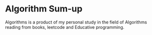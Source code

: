 # Algorithm Sum-up
Algorithms is a product of my personal study in the field of Algorithms reading from books, leetcode and Educative programming.
